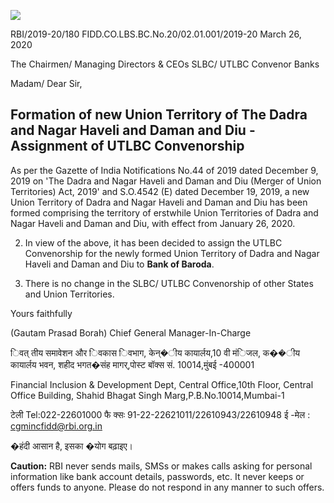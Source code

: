 ![](_page_0_Picture_0.jpeg)

RBI/2019-20/180 FIDD.CO.LBS.BC.No.20/02.01.001/2019-20 March 26, 2020

The Chairmen/ Managing Directors & CEOs SLBC/ UTLBC Convenor Banks

Madam/ Dear Sir,

## **Formation of new Union Territory of The Dadra and Nagar Haveli and Daman and Diu - Assignment of UTLBC Convenorship**

As per the Gazette of India Notifications No.44 of 2019 dated December 9, 2019 on 'The Dadra and Nagar Haveli and Daman and Diu (Merger of Union Territories) Act, 2019' and S.O.4542 (E) dated December 19, 2019, a new Union Territory of Dadra and Nagar Haveli and Daman and Diu has been formed comprising the territory of erstwhile Union Territories of Dadra and Nagar Haveli and Daman and Diu, with effect from January 26, 2020.

2. In view of the above, it has been decided to assign the UTLBC Convenorship for the newly formed Union Territory of Dadra and Nagar Haveli and Daman and Diu to **Bank of Baroda**.

3. There is no change in the SLBC/ UTLBC Convenorship of other States and Union Territories.

Yours faithfully

(Gautam Prasad Borah) Chief General Manager-In-Charge

िवत् तीय समावेशन और िवकास िवभाग, केन्�ीय कायार्लय,10 वी मंिजल, क��ीय कायार्लय भवन, शहीद भगत�संह मागर्,पोस्ट बॉक्स सं. 10014,मुंबई -400001

Financial Inclusion & Development Dept, Central Office,10th Floor, Central Office Building, Shahid Bhagat Singh Marg,P.B.No.10014,Mumbai-1

टेली Tel:022-22601000 फै क्सः 91-22-22621011/22610943/22610948 ई -मेल : [cgmincfidd@rbi.org.in](mailto:cgmincfidd@rbi.org.in)

�हंदी आसान है, इसका �योग बढ़ाइए।

 **Caution:** RBI never sends mails, SMSs or makes calls asking for personal information like bank account details, passwords, etc. It never keeps or offers funds to anyone. Please do not respond in any manner to such offers.